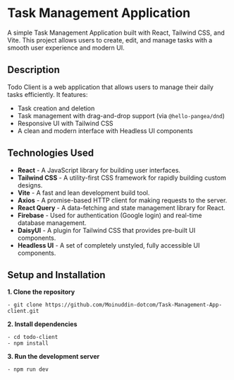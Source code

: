 # Task Management Application

A simple Task Management Application built with React, Tailwind CSS, and Vite. This project allows users to create, edit, and manage tasks with a smooth user experience and modern UI.


## Description

Todo Client is a web application that allows users to manage their daily tasks efficiently. It features:

- Task creation and deletion
- Task management with drag-and-drop support (via `@hello-pangea/dnd`)
- Responsive UI with Tailwind CSS
- A clean and modern interface with Headless UI components

## Technologies Used

- **React** - A JavaScript library for building user interfaces.
- **Tailwind CSS** - A utility-first CSS framework for rapidly building custom designs.
- **Vite** - A fast and lean development build tool.
- **Axios** - A promise-based HTTP client for making requests to the server.
- **React Query** - A data-fetching and state management library for React.
- **Firebase** - Used for authentication (Google login) and real-time database management.
- **DaisyUI** - A plugin for Tailwind CSS that provides pre-built UI components.
- **Headless UI** - A set of completely unstyled, fully accessible UI components.


## Setup and Installation

**1. Clone the repository**

    - git clone https://github.com/Moinuddin-dotcom/Task-Management-App-client.git

**2. Install dependencies**

    - cd todo-client
    - npm install

**3. Run the development server**

    - npm run dev
